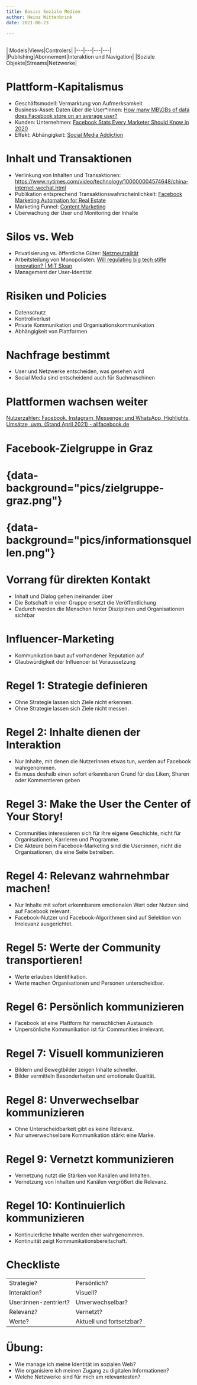 ```yaml
---
title: Basics Soziale Medien
author: Heinz Wittenbrink
date: 2021-08-23

---
```


##

| Models|Views|Controlers|
|---|---|---|---|
|Publishing|Abonnement|Interaktion und Navigation|
|Soziale Objekte|Streams|Netzwerke|


# Plattform-Kapitalismus

- Geschäftsmodell: Vermarktung von Aufmerksamkeit
- Business-Asset: Daten über die User*innen: [How many MB\GBs of data does Facebook store on an average user?](https://www.quora.com/How-many-MB-GBs-of-data-does-Facebook-store-on-an-average-user "How many MB\GBs of data does Facebook store on an average user? - Quora")
- Kunden: Unternehmen: [Facebook Stats Every Marketer Should Know in 2020](https://sproutsocial.com/insights/facebook-stats-for-marketers/ "Facebook Stats Every Marketer Should Know in 2020 | Sprout Social")
- Effekt: Abhängigkeit: [Social Media Addiction](https://medium.com/brandbull/social-media-addiction-39-757-years-of-our-time-is-collectively-spend-on-facebook-in-a-day-1b4902379377 "Social Media Addiction: 39,757 Years Of Our Time Is Collectively Spend On Facebook In A Day ! | by Shyam Swaraj | BrandBull | Medium")

# Inhalt und Transaktionen

- Verlinkung von Inhalten und Transaktionen: <https://www.nytimes.com/video/technology/100000004574648/china-internet-wechat.html>
- Publikation entsprechend Transaktionswahrscheinlichkeit: [Facebook Marketing Automation for Real Estate](https://www.slideshare.net/inmannews/facebook-marketing-automation-for-real-estate "Facebook Marketing Automation for Real Estate")
- Marketing Funnel: [Content Marketing](https://www.marketing-zerres.com/wp-content/uploads/2020/04/AP_47_Content-Marketing-Strategie-entlang-der-Customer-Journey.pdf)
- Überwachung der User und Monitoring der Inhalte

# Silos vs. Web

- Privatisierung vs. öffentliche Güter: [Netzneutralität](https://www.derstandard.at/story/2000085451385/netzneutralitaet-a1-tarif-treibt-kunden-in-die-haende-von-facebook "Netzneutralität: A1-Tarif treibt Kunden in die Hände von Facebook - Telekom-Politik - derStandard.at › Web")
- Arbeitsteilung von Monopolisten: [Will regulating big tech stifle innovation? | MIT Sloan](https://mitsloan.mit.edu/ideas-made-to-matter/will-regulating-big-tech-stifle-innovation?utm_source=mitsloantwitter&utm_medium=social&utm_campaign=bigtech "Will regulating big tech stifle innovation? | MIT Sloan")
- Management der User-Identität




# Risiken und Policies

- Datenschutz
- Kontrollverlust
- Private Kommunikation und Organisationskommunikation
- Abhängigkeit von Plattformen



# Nachfrage bestimmt

- User und Netzwerke entscheiden, was gesehen wird
- Social Media sind entscheidend auch für Suchmaschinen

# Plattformen wachsen weiter

[Nutzerzahlen: Facebook, Instagram, Messenger und WhatsApp, Highlights, Umsätze, uvm. (Stand April 2021) - allfacebook.de](https://allfacebook.de/toll/state-of-facebook "Nutzerzahlen: Facebook, Instagram, Messenger und WhatsApp, Highlights, Umsätze, uvm. (Stand April 2021) - allfacebook.de")

# Facebook-Zielgruppe in Graz

# {data-background="pics/zielgruppe-graz.png"}
# {data-background="pics/informationsquellen.png"}

# Vorrang für direkten Kontakt

- Inhalt und Dialog gehen ineinander über
- Die Botschaft in einer Gruppe ersetzt die Veröffentlichung
- Dadurch werden die Menschen hinter Disziplinen und Organisationen sichtbar

# Influencer-Marketing

- Kommunikation baut auf vorhandener Reputation auf
- Glaubwürdigkeit der Influencer ist Voraussetzung

# Regel 1: Strategie definieren

- Ohne Strategie lassen sich Ziele nicht erkennen.
- Ohne Strategie lassen sich Ziele nicht messen.

# Regel 2: Inhalte dienen der Interaktion

- Nur Inhalte, mit denen die NutzerInnen etwas tun, werden auf Facebook wahrgenommen.
- Es muss deshalb einen sofort erkennbaren Grund für das Liken, Sharen oder Kommentieren geben

# Regel 3: Make the User the Center of Your Story!

- Communities interessieren sich für ihre eigene Geschichte, nicht für Organisationen, Karrieren und Programme.
- Die Akteure beim Facebook-Marketing sind die User:innen, nicht die Organisationen, die eine Seite betreiben.

# Regel 4: Relevanz wahrnehmbar machen!

- Nur Inhalte mit sofort erkennbarem emotionalen Wert oder Nutzen sind auf Facebook relevant.
- Facebook-Nutzer und Facebook-Algorithmen sind auf Selektion von Irrelevanz ausgerichtet.

# Regel 5: Werte der Community transportieren!

- Werte erlauben Identifikation.
- Werte machen Organisationen und Personen unterscheidbar.

# Regel 6: Persönlich kommunizieren

- Facebook ist eine Plattform für menschlichen Austausch
- Unpersönliche Kommunikation ist für Communities irrelevant.

# Regel 7: Visuell kommunizieren

- Bildern und Bewegtbilder zeigen Inhalte schneller.
- Bilder vermitteln Besonderheiten und emotionale Qualität.

# Regel 8: Unverwechselbar kommunizieren

- Ohne Unterscheidbarkeit gibt es keine Relevanz.
- Nur unverwechselbare Kommunikation stärkt eine Marke.

# Regel 9: Vernetzt kommunizieren

- Vernetzung nutzt die Stärken von Kanälen und Inhalten.
- Vernetzung von Inhalten und Kanälen vergrößert die Relevanz.

# Regel 10: Kontinuierlich kommunizieren

- Kontinuierliche Inhalte werden eher wahrgenommen.
- Kontinuität zeigt Kommunikationsbereitschaft.

# Checkliste

|||
|---|---|
|Strategie?  | Persönlich?|
|Interaktion?     |               Visuell?|
|User:innen-zentriert?    |        Unverwechselbar?|
|Relevanz?        |                Vernetzt?|
|Werte?         |                   Aktuell und fortsetzbar?|

# Übung:

- Wie manage ich meine Identität im sozialen Web?
- Wie organisiere ich meinen Zugang zu digitalen Informationen?
- Welche Netzwerke sind für mich am relevantesten?
